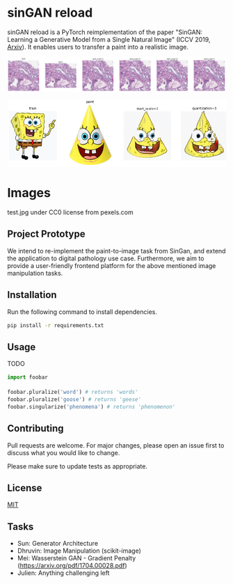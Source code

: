 # sinGAN reload

sinGAN reload is a PyTorch reimplementation of the paper "SinGAN: Learning a Generative Model from a Single Natural Image" (ICCV 2019, [Arxiv](https://arxiv.org/pdf/1905.01164.pdf)). It enables users to transfer a paint into a realistic image.

![img.png](assets/slice.png)

![img.png](assets/spongebob.png)

# Images
test.jpg under CC0 license from pexels.com

## Project Prototype

We intend to re-implement the paint-to-image task from SinGan, and extend the application to digital pathology use case. Furthermore, we aim to provide a user-friendly frontend platform for the above mentioned image manipulation tasks.

## Installation

Run the following command to install dependencies.
```bash
pip install -r requirements.txt
```

## Usage
TODO
```python
import foobar

foobar.pluralize('word') # returns 'words'
foobar.pluralize('goose') # returns 'geese'
foobar.singularize('phenomena') # returns 'phenomenon'
```

## Contributing
Pull requests are welcome. For major changes, please open an issue first to discuss what you would like to change.

Please make sure to update tests as appropriate.

## License
[MIT](https://choosealicense.com/licenses/mit/)

## Tasks

- Sun: Generator Architecture
- Dhruvin: Image Manipulation (scikit-image)
- Mei: Wasserstein GAN - Gradient Penalty (https://arxiv.org/pdf/1704.00028.pdf)
- Julien: Anything challenging left
